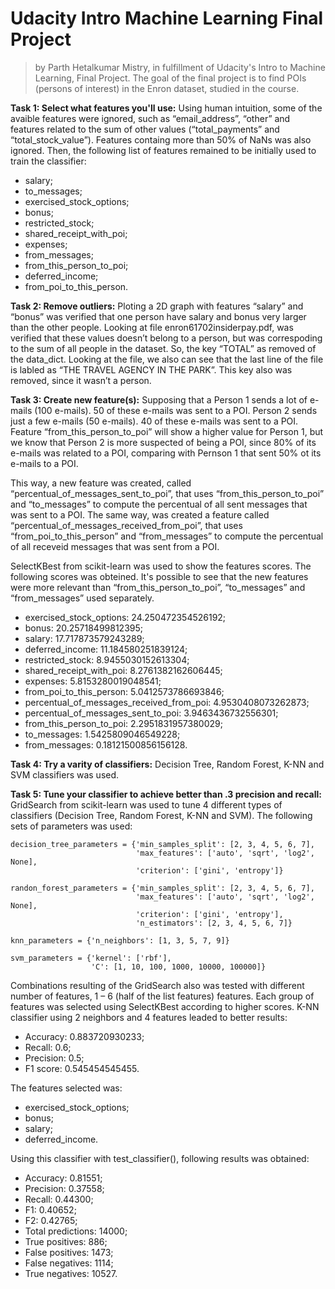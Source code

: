 # Udacity Intro Machine Learning Final Project
>by Parth Hetalkumar Mistry, in fulfillment of Udacity's Intro to Machine Learning, Final Project.
The goal of the final project is to find POIs (persons of interest) in the Enron dataset, studied in the course. 

**Task 1: Select what features you'll use:**
Using human intuition, some of the avaible features were ignored, such as  “email_address”, “other” and features related to the sum of other values (“total_payments” and “total_stock_value”). Features containg more than 50% of NaNs was also ignored. Then, the following list of features remained to be initially used to train the classifier:

- salary;
- to_messages;
- exercised_stock_options;
- bonus;
- restricted_stock;
- shared_receipt_with_poi;
- expenses;
- from_messages;
- from_this_person_to_poi;
- deferred_income;
- from_poi_to_this_person.


**Task 2: Remove outliers:**
Ploting a 2D graph with features “salary” and “bonus” was verified that one person have salary and bonus very larger than the other people. Looking at file enron61702insiderpay.pdf, was verified that these values doesn’t belong to a person, but was correspoding to the sum of all people in the dataset. So, the key “TOTAL” as removed of the data_dict. Looking at the file, we also can see that the last line of the file is labled as “THE TRAVEL AGENCY IN THE PARK”. This key also was removed, since it wasn’t a person.


**Task 3: Create new feature(s):**
Supposing that a Person 1 sends a lot of e-mails (100 e-mails). 50 of these e-mails was sent to a POI. Person 2 sends just a few e-mails (50 e-mails). 40 of these e-mails was sent to a POI. Feature “from_this_person_to_poi” will show a higher value for Person 1, but we know that Person 2 is more suspected of being a POI, since 80% of its e-mails was related to a POI, comparing with Pernson 1 that sent 50% ot its e-mails to a POI.
  
This way, a new feature was created, called “percentual_of_messages_sent_to_poi”, that uses “from_this_person_to_poi” and “to_messages” to compute the percentual of all sent messages that was sent to a POI. The same way, was created a feature called “percentual_of_messages_received_from_poi”, that uses “from_poi_to_this_person” and “from_messages” to compute the percentual of all receveid messages that was sent from a POI.

SelectKBest from scikit-learn was used to show the features scores. The following scores was obteined. It's possible to see that the new features were more relevant than “from_this_person_to_poi”, “to_messages” and “from_messages” used separately.
- exercised_stock_options: 24.250472354526192;
- bonus:  20.25718499812395;
- salary: 17.717873579243289;
- deferred_income:  11.184580251839124;
- restricted_stock:  8.9455030152613304;
- shared_receipt_with_poi:  8.2761382162606445;
- expenses: 5.8153280019048541;
- from_poi_to_this_person: 5.0412573786693846;
- percentual_of_messages_received_from_poi: 4.9530408073262873;
- percentual_of_messages_sent_to_poi:  3.9463436732556301;
- from_this_person_to_poi: 2.2951831957380029;
- to_messages: 1.5425809046549228;
- from_messages: 0.18121500856156128.


**Task 4: Try a varity of classifiers:**
Decision Tree, Random Forest, K-NN and SVM classifiers was used.


**Task 5: Tune your classifier to achieve better than .3 precision and recall:**
GridSearch from scikit-learn was used to tune 4 different types of classifiers (Decision Tree, Random Forest, K-NN and SVM). The following sets of parameters was used: 
```
decision_tree_parameters = {'min_samples_split': [2, 3, 4, 5, 6, 7],
                            'max_features': ['auto', 'sqrt', 'log2', None],
                            'criterion': ['gini', 'entropy']}

randon_forest_parameters = {'min_samples_split': [2, 3, 4, 5, 6, 7],
                            'max_features': ['auto', 'sqrt', 'log2', None],
                            'criterion': ['gini', 'entropy'],
                            'n_estimators': [2, 3, 4, 5, 6, 7]}

knn_parameters = {'n_neighbors': [1, 3, 5, 7, 9]}

svm_parameters = {'kernel': ['rbf'], 
                  'C': [1, 10, 100, 1000, 10000, 100000]}
```
 
Combinations resulting of the GridSearch also was tested with different number of features, 1 – 6 (half of the list features) features. Each group of features was selected using SelectKBest according to higher scores. K-NN classifier using 2 neighbors and 4 features leaded to better results:
- Accuracy:  0.883720930233;
- Recall:  0.6;
- Precision:  0.5;
- F1 score:  0.545454545455.
  
The features selected was: 
- exercised_stock_options;
- bonus;
- salary;
- deferred_income.

Using this classifier with test_classifier(), following results was obtained:
- Accuracy: 0.81551;	
- Precision: 0.37558;	
- Recall: 0.44300;	
- F1: 0.40652;	
- F2: 0.42765;
- Total predictions: 14000;	
- True positives:  886;	
- False positives: 1473;
- False negatives: 1114;	
- True negatives: 10527.

